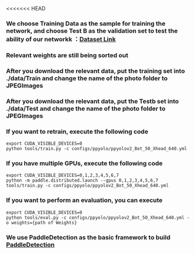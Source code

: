 <<<<<<< HEAD

### We choose Training Data as the sample for training the network, and choose Test B as the validation set to test the ability of our networkk ：[Dataset Link](https://onedrive.live.com/?authkey=%21APblhWGPHFPVZ5Q&id=6A8143A3173E5D5A%211074&cid=6A8143A3173E5D5A)


### Relevant weights are still being sorted out 

### After you download the relevant data, put the training set into ./data/Train and change the name of the photo folder to JPEGImages 

### After you download the relevant data, put the Testb set into ./data/Test and change the name of the photo folder to JPEGImages 




### If you want to retrain, execute the following code

```
export CUDA_VISIBLE_DEVICES=0 
python tools/train.py -c configs/ppyolo/ppyolov2_Bot_50_Xhead_640.yml 
```

### If you have multiple GPUs, execute the following code

```
export CUDA_VISIBLE_DEVICES=0,1,2,3,4,5,6,7
python -m paddle.distributed.launch --gpus 0,1,2,3,4,5,6,7 tools/train.py -c configs/ppyolo/ppyolov2_Bot_50_Xhead_640.yml
```


### If you want to perform an evaluation, you can execute
```
export CUDA_VISIBLE_DEVICES=0 
python tools/eval.py -c configs/ppyolo/ppyolov2_Bot_50_Xhead_640.yml -o weights={path of Weights}
```


### We use PaddleDetection as the basic framework to build [PaddleDetection](https://github.com/PaddlePaddle/PaddleDetection)

